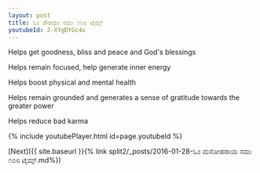 ```yaml
---
layout: post
title: ಓಂ ಶೌರಯೇ ನಮಃ ೧೦೮ ಟೈಮ್ಸ್
youtubeId: 2-XYgDYGc4s
---
```

 
 
Helps get goodness, bliss and peace and God's blessings
 
Helps remain focused, help generate inner energy 
 
Helps boost physical and mental health 
 
Helps remain grounded and generates a sense of gratitude towards the greater power 
 
Helps reduce bad karma
 
 
 
 


{% include youtubePlayer.html id=page.youtubeId %}
 
[Next]({{ site.baseurl }}{% link  split2/_posts/2016-01-28-ಓಂ ಮನೋಹರಾಯ ನಮಃ ೧೦೮ ಟೈಮ್ಸ್.md%})
 
